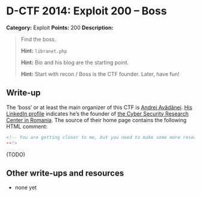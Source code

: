# D-CTF 2014: Exploit 200 – Boss

**Category:** Exploit
**Points:** 200
**Description:**

> Find the boss.
>
> **Hint:** `libranet.php`
>
> **Hint:** Bio and his blog are the starting point.
>
> **Hint:** Start with recon / Boss is the CTF founder. Later, have fun!

## Write-up

The ‘boss’ or at least the main organizer of this CTF is [Andrei Avădănei](https://www.worldit.info/despre-avadanei-andrei/). [His LinkedIn profile](https://www.linkedin.com/in/andreiavadanei) indicates he’s the founder of [the Cyber Security Research Center in Romania](http://ccsir.org/). The source of their home page contains the following HTML comment:

```html
<!-- You are getting closer to me, but you need to make some more research regarding several tools that are public around the web. Please, KISS!  btw: 10.13.37.32
--!>
```

(TODO)

## Other write-ups and resources

* none yet
